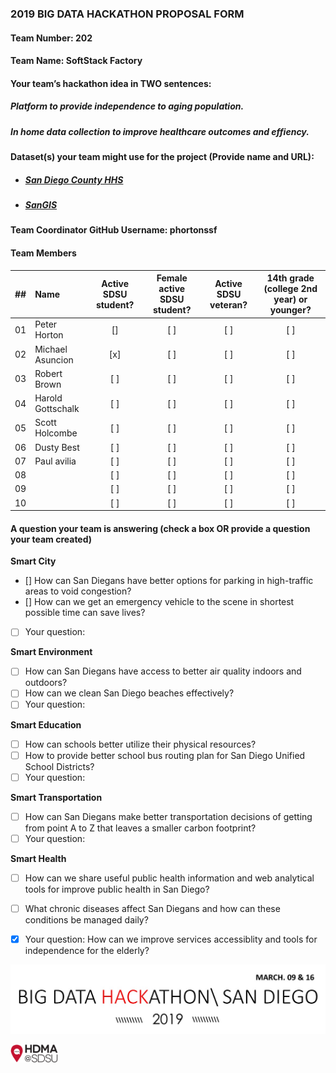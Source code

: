 ### 2019 BIG DATA HACKATHON PROPOSAL FORM

#### Team Number: 202

#### Team Name: SoftStack Factory
  
#### Your team’s hackathon idea in TWO sentences:
##### Platform to provide independence to aging population.
##### In home data collection to improve healthcare outcomes and effiency.
  
#### Dataset(s) your team might use for the project (Provide name and URL):
- ##### [San Diego County HHS](https://www.sandiegocounty.gov/content/sdc/hhsa/programs/phs/community_health_statistics/regional-community-data.html)
- ##### [SanGIS](http://www.sangis.org)

#### Team Coordinator GitHub Username: phortonssf

#### Team Members
| ## |        Name         | Active SDSU student? | Female active SDSU student? | Active SDSU veteran? | 14th grade (college 2nd year) or younger? |
| -- | :------------------ |        :---:         |            :---:            |        :---:         |                  :---:                    |
| 01 | Peter Horton           |         []          |             [ ]             |         [ ]          |                   [ ]                     |
| 02 | Michael Asuncion  |         [x]          |             [ ]             |         [ ]          |                   [ ]                     |
| 03 | Robert Brown                     |         [ ]          |             [ ]             |         [ ]          |                   [ ]                     |
| 04 |Harold Gottschalk                     |         [ ]          |             [ ]             |         [ ]          |                   [ ]    |
| 05 | Scott Holcombe |         [ ]          |             [ ]             |         [ ]          |                   [ ]                     |
| 06 | Dusty Best                   |         [ ]          |             [ ]             |         [ ]          |                   [ ]                     |
| 07 | Paul avilia                    |         [ ]          |             [ ]             |         [ ]          |                   [ ]                     |
| 08 |                     |         [ ]          |             [ ]             |         [ ]          |                   [ ]                     |
| 09 |                     |         [ ]          |             [ ]             |         [ ]          |                   [ ]                     |
| 10 |                     |         [ ]          |             [ ]             |         [ ]          |                   [ ]                     |
  
#### A question your team is answering (check a box OR provide a question your team created)

**Smart City**
- [] How can San Diegans have better options for parking in high-traffic areas to void congestion?
- [] How can we get an emergency vehicle to the scene in shortest possible time can save lives?
- [ ] Your question:

**Smart Environment**
- [ ] How can San Diegans have access to better air quality indoors and outdoors?
- [ ] How can we clean San Diego beaches effectively?
- [ ] Your question:

**Smart Education**
- [ ] How can schools better utilize their physical resources?
- [ ] How to provide better school bus routing plan for San Diego Unified School Districts?
- [ ] Your question:

**Smart Transportation**
- [ ] How can San Diegans make better transportation decisions of getting from point A to Z that leaves a smaller carbon footprint?
- [ ] Your question:

**Smart Health**
- [ ] How can we share useful public health information and web analytical tools for improve public health in San Diego?
- [ ] What chronic diseases affect San Diegans and how can these conditions be managed daily?
- [x] Your question: How can we improve services accessiblity and tools for independence for the elderly?


![bigdatahackathon4sd](https://github.com/BigDataForSanDiego/00-Proposal-Templates/blob/master/img/big_data_2019.jpg "Big Data Hackathon for San Diego 2019")  

<img height="15%" width="15%" alt="hdma" src="https://github.com/BigDataForSanDiego/00-Proposal-Templates/blob/master/img/hdma2.png"> 
